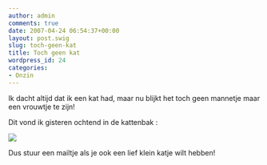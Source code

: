 ```yaml
---
author: admin
comments: true
date: 2007-04-24 06:54:37+00:00
layout: post.swig
slug: toch-geen-kat
title: Toch geen kat
wordpress_id: 24
categories:
- Onzin
---
```


Ik dacht altijd dat ik een kat had, maar nu blijkt het toch geen mannetje maar een vrouwtje te zijn!

Dit vond ik gisteren ochtend in de kattenbak :

![](http://farm1.static.flickr.com/177/470063513_02a674df6d.jpg?v=0)

Dus stuur een mailtje als je ook een lief klein katje wilt hebben!
